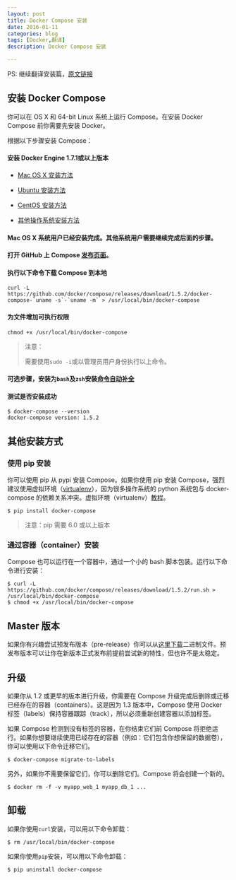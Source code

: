 ```yaml
---
layout: post
title: Docker Compose 安装
date: 2016-01-11
categories: blog
tags: [Docker,翻译]
description: Docker Compose 安装

---
```


PS: 继续翻译安装篇，[原文链接](https://docs.docker.com/compose/install/)

## 安装 Docker Compose

你可以在 OS X 和 64-bit Linux 系统上运行 Compose。在安装 Docker Compose 前你需要先安装 Docker。

根据以下步骤安装 Compose：

#### 安装 Docker Engine 1.7.1或以上版本

* [Mac OS X 安装方法](https://docs.docker.com/engine/installation/mac/)

* [Ubuntu 安装方法](https://docs.docker.com/engine/installation/ubuntulinux/)

* [CentOS 安装方法](http://blog.blkart.org/blog/2015/12/12/docker-quick-start/#docker--1)

* [其他操作系统安装方法](https://docs.docker.com/engine/installation/)

#### Mac OS X 系统用户已经安装完成。其他系统用户需要继续完成后面的步骤。

#### 打开 GitHub 上 Compose [发布页面](https://github.com/docker/compose/releases)。

#### 执行以下命令下载 Compose 到本地

    curl -L https://github.com/docker/compose/releases/download/1.5.2/docker-compose-`uname -s`-`uname -m` > /usr/local/bin/docker-compose

#### 为文件增加可执行权限

    chmod +x /usr/local/bin/docker-compose

> 注意：
>
> 需要使用```sudo -i```或以管理员用户身份执行以上命令。

#### 可选步骤，安装为```bash```及```zsh```安装[命令自动补全](https://docs.docker.com/compose/completion/)

#### 测试是否安装成功

    $ docker-compose --version
    docker-compose version: 1.5.2

## 其他安装方式

### 使用 pip 安装

你可以使用 pip 从 pypi 安装 Compose。如果你使用 pip 安装 Compose，强烈建议使用虚拟环境（[virtualenv](https://virtualenv.pypa.io/en/latest/)），因为很多操作系统的 python 系统包与 docker-compose 的依赖关系冲突。虚拟环境（virtualenv）[教程](http://docs.python-guide.org/en/latest/dev/virtualenvs/)。

    $ pip install docker-compose

> 注意：pip 需要 6.0 或以上版本

### 通过容器（container）安装

Compose 也可以运行在一个容器中，通过一个小的 bash 脚本包装。运行以下命令进行安装：

    $ curl -L https://github.com/docker/compose/releases/download/1.5.2/run.sh > /usr/local/bin/docker-compose
    $ chmod +x /usr/local/bin/docker-compose

## Master 版本

如果你有兴趣尝试预发布版本（pre-release）你可以从[这里下载](https://dl.bintray.com/docker-compose/master/)二进制文件。预发布版本可以让你在新版本正式发布前提前尝试新的特性，但也许不是太稳定。

## 升级

如果你从 1.2 或更早的版本进行升级，你需要在 Compose 升级完成后删除或迁移已经存在的容器（containers）。这是因为 1.3 版本中，Compose 使用 Docker 标签（labels）保持容器跟踪（track），所以必须重新创建容器以添加标签。

如果 Compose 检测到没有标签的容器，在你结束它们前 Compose 将拒绝运行。如果你想要继续使用已经存在的容器（例如：它们包含你想保留的数据卷），你可以使用以下命令迁移它们。

    $ docker-compose migrate-to-labels

另外，如果你不需要保留它们，你可以删除它们。Compose 将会创建一个新的。

    $ docker rm -f -v myapp_web_1 myapp_db_1 ...

## 卸载

如果你使用```curl```安装，可以用以下命令卸载：

    $ rm /usr/local/bin/docker-compose

如果你使用```pip```安装，可以用以下命令卸载：

    $ pip uninstall docker-compose


